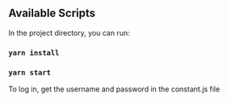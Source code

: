 
## Available Scripts

In the project directory, you can run:

### `yarn install`
### `yarn start`

To log in, get the username and password in the constant.js file
